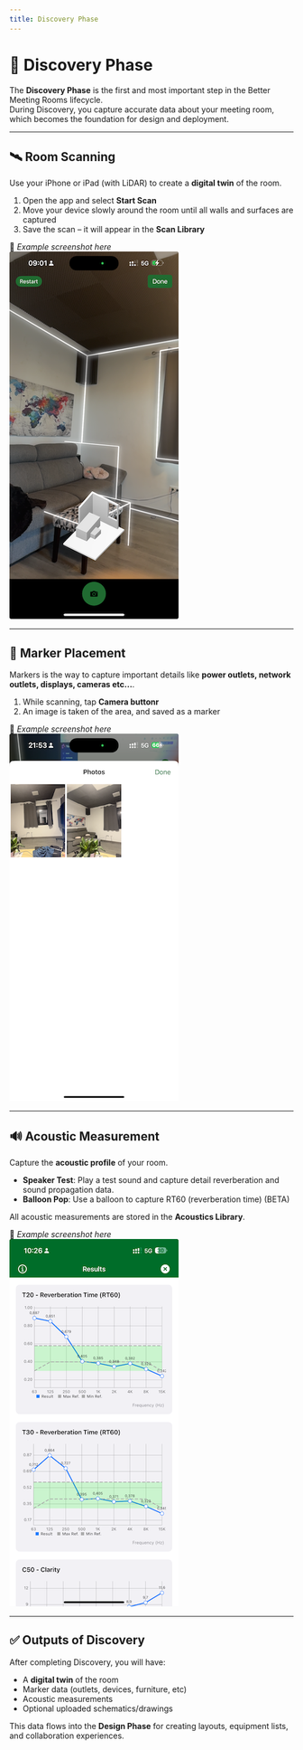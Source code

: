 ```yaml
---
title: Discovery Phase
---
```


# 🔎 Discovery Phase

The **Discovery Phase** is the first and most important step in the Better Meeting Rooms lifecycle.  
During Discovery, you capture accurate data about your meeting room, which becomes the foundation for design and deployment.  

---

## 🛰️ Room Scanning

Use your iPhone or iPad (with LiDAR) to create a **digital twin** of the room.

1. Open the app and select **Start Scan**  
2. Move your device slowly around the room until all walls and surfaces are captured  
3. Save the scan – it will appear in the **Scan Library**  

📸 *Example screenshot here*  
![Room Scanning Example](/img/lifecycle/discovery-scan.png)

---

## 📍 Marker Placement

Markers is the way to capture important details like **power outlets, network outlets, displays, cameras etc...**.

1. While scanning, tap **Camera buttonr**  
2. An image is taken of the area, and saved as a marker   

📸 *Example screenshot here*  
![Marker Placement Example](/img/lifecycle/discovery-markers.png)

---

## 🔊 Acoustic Measurement

Capture the **acoustic profile** of your room.  

- **Speaker Test**: Play a test sound and capture detail reverberation and sound propagation data.
- **Balloon Pop**: Use a balloon to capture RT60 (reverberation time)  (BETA)

All acoustic measurements are stored in the **Acoustics Library**.  

📸 *Example screenshot here*  
![Acoustics Example](/img/lifecycle/discovery-acoustics.png)


---

## ✅ Outputs of Discovery

After completing Discovery, you will have:  
- A **digital twin** of the room  
- Marker data (outlets, devices, furniture, etc)  
- Acoustic measurements  
- Optional uploaded schematics/drawings  

This data flows into the **Design Phase** for creating layouts, equipment lists, and collaboration experiences.  